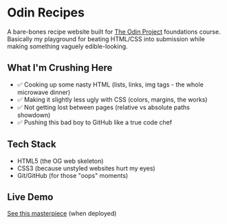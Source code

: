 # Odin Recipes

A bare-bones recipe website built for [The Odin Project](https://www.theodinproject.com/lessons/foundations-recipes) foundations course.  
Basically my playground for beating HTML/CSS into submission while making something vaguely edible-looking.

## What I'm Crushing Here
- ✅ Cooking up some nasty HTML (lists, links, img tags - the whole microwave dinner)  
- ✅ Making it slightly less ugly with CSS (colors, margins, the works)  
- ✅ Not getting lost between pages (relative vs absolute paths showdown)  
- ✅ Pushing this bad boy to GitHub like a true code chef  

## Tech Stack
- HTML5 (the OG web skeleton)  
- CSS3 (because unstyled websites hurt my eyes)  
- Git/GitHub (for those "oops" moments)  

## Live Demo
[See this masterpiece](https://your-username.github.io/odin-recipes) (when deployed)